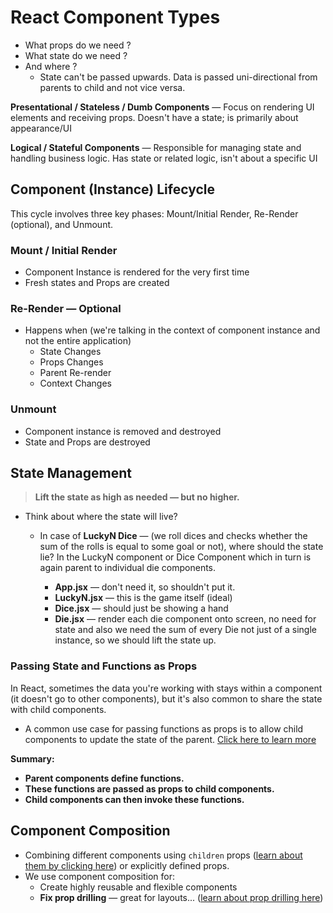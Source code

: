 # React Component Types

- What props do we need ?
- What state do we need ?
- And where ?
  - State can't be passed upwards. Data is passed uni-directional from parents to child and not vice versa.

**Presentational / Stateless / Dumb Components** &mdash; Focus on rendering UI elements and receiving props. Doesn't have a state; is primarily about appearance/UI

**Logical / Stateful Components** &mdash; Responsible for managing state and handling business logic. Has state or related logic, isn't about a specific UI

## Component (Instance) Lifecycle

This cycle involves three key phases: Mount/Initial Render, Re-Render (optional), and Unmount.

### Mount / Initial Render

- Component Instance is rendered for the very first time
- Fresh states and Props are created

### Re-Render &mdash; Optional

- Happens when (we're talking in the context of component instance and not the entire application)
  - State Changes
  - Props Changes
  - Parent Re-render
  - Context Changes

### Unmount

- Component instance is removed and destroyed
- State and Props are destroyed

## State Management

> **Lift the state as high as needed &mdash; but no higher.**
>
- Think about where the state will live?
  - In case of **LuckyN Dice** &mdash; (we roll dices and checks whether the sum of the rolls is equal to some goal or not), where should the state lie? In the LuckyN component or Dice Component which in turn is again parent to individual die components.

    - **App.jsx** &mdash; don't need it, so shouldn't put it.
    - **LuckyN.jsx** &mdash; this is the game itself (ideal)
    - **Dice.jsx** &mdash; should just be showing a hand
    - **Die.jsx** &mdash; render each die component onto screen, no need for state and also we need the sum of every Die not just of a single instance, so we should lift the state up.

### Passing State and Functions as Props

In React, sometimes the data you're working with stays within a component (it doesn't go to other components), but it's also common to share the state with child components.

- A common use case for passing functions as props is to allow child components to update the state of the parent. [Click here to learn more](./React%20State%20Management.md#inverse-data-flow)

**Summary:**

- **Parent components define functions.**
- **These functions are passed as props to child components.**
- **Child components can then invoke these functions.**

## Component Composition

- Combining different components using `children` props ([learn about them by clicking here](./React%20Props.md#passing-children-prop)) or explicitly defined props.
- We use component composition for:
  - Create highly reusable and flexible components
  - **Fix prop drilling** &mdash; great for layouts... ([learn about prop drilling here](./React%20Props.md#props-drilling))
